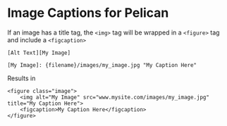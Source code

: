 # Image Captions for Pelican

If an image has a title tag, the `<img>` tag will be wrapped in a `<figure>` tag and include a `<figcaption>`

    [Alt Text][My Image]
    
    [My Image]: {filename}/images/my_image.jpg "My Caption Here"
    

Results in 
```
<figure class="image">
    <img alt="My Image" src="www.mysite.com/images/my_image.jpg" title="My Caption Here">
    <figcaption>My Caption Here</figcaption>
</figure>
```
  
  
